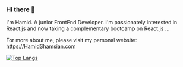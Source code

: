 ### Hi there 👋

I'm Hamid. A junior FrontEnd Developer. I'm passionately interested in React.js and now taking a complementary bootcamp on React.js ...

For more about me, please visit my personal website: <a href="https://hamidshamsian.com" target="_blank">https://HamidShamsian.com</a>

[![Top Langs](https://github-readme-stats.vercel.app/api/top-langs/?username=hamid-shamsian)](https://github.com/anuraghazra/github-readme-stats)
<!--
**hamid-shamsian/hamid-shamsian** is a ✨ _special_ ✨ repository because its `README.md` (this file) appears on your GitHub profile.

Here are some ideas to get you started:

- 🔭 I’m currently working on ...
- 🌱 I’m currently learning ...
- 👯 I’m looking to collaborate on ...
- 🤔 I’m looking for help with ...
- 💬 Ask me about ...
- 📫 How to reach me: ...
- 😄 Pronouns: ...
- ⚡ Fun fact: ...
-->
